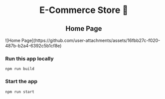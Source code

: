 <h1 align="center">E-Commerce Store 🛒</h1>

<h2 align="center">Home Page</h2>
![Home Page](https://github.com/user-attachments/assets/16fbb27c-f020-487b-b2a4-6392c5b1cf8e)


### Run this app locally

```shell
npm run build
```

### Start the app

```shell
npm run start
```

